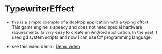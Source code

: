 # TypewriterEffect

 - this is a simple example of a desktop application with a typing effect. This game engine is speedy and does not need special hardware requirements. Is very easy to create an Android application. In the past, I used gd system scripts and now I can use C# programming language.

 - see this video demo : 
[Demo video](https://www.youtube.com/watch?v=WR-gQeNPdo8)
